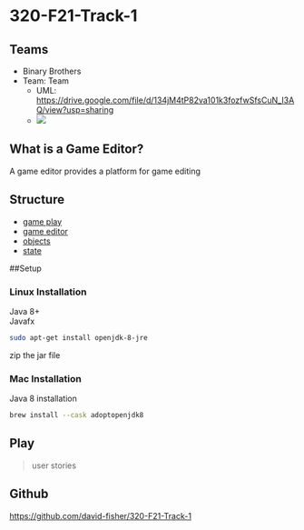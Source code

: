 # 320-F21-Track-1

## Teams
- Binary Brothers
- Team: Team
  - UML: https://drive.google.com/file/d/134jM4tP82va101k3fozfwSfsCuN_I3AQ/view?usp=sharing
  - ![](https://drive.google.com/uc?export=view&id=1GvSXPlrJkn5jhnOUTCpbkdtXVx_uOk2t)

## What is a Game Editor?
A game editor provides a platform for game editing
## Structure 
* [game play](src/gamePlay/README.md)
* [game editor](src/GameEditor)
* [objects](src/Objects)
* [state](src/State)

##Setup
### Linux Installation
Java 8+\
Javafx
```bash
sudo apt-get install openjdk-8-jre
```
zip the jar file

### Mac Installation
Java 8 installation
```bash
brew install --cask adoptopenjdk8
```
## Play
>user stories

## Github
https://github.com/david-fisher/320-F21-Track-1

